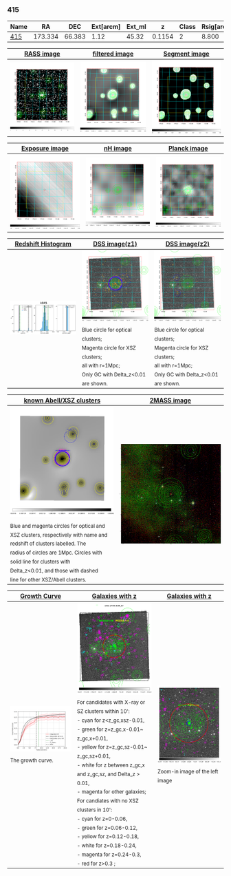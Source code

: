 <div STYLE="page-break-after: always;"></div>

### 415

|Name          |RA          |DEC      | Ext[arcm] | Ext_ml | z    | Class| Rsig[arcmin] | CRsig[c/s] | CR500[c/s] | R500[Mpc] |L500[erg/s]|F500[erg/s/cm^2]| M500[Msun]|Tx[keV]|beta|GC(XSZ,Delta_z<0.01)| GC(OPT,Delta_z<0.01)|GC|alias|
|--------------|------------|------------|---|---|-----------|--------|------|------|----|----|----|----|----|----|----|----|----|----|---|
|[415](script/415.md)     | 173.334       | 66.383       | 1.12    | 45.32   | 0.1154 | 2   | 8.800 |0.253 |0.248 |0.982 |1.737e+44 |5.042e-12 |3.012e+14 |4.384 |0.698 |Tar, |Wen, |Tar, |k045|

|[RASS image](../image/415/415_img.pdf)|[filtered image](../image/415/415_fil.pdf)|[Segment image](../image/415/415_seg.pdf)|
|-------------------|--------------------|-------------------|
| <img src="../image/415/415_img.png" width="300">  | <img src="../image/415/415_fil.png" width="300">   | <img src="../image/415/415_seg.png" width="300">  |

|[Exposure image](../image/415/415_mex.pdf)| [nH image](../image/415/415_nh.pdf)| [Planck image](../image/415/415_p.pdf)|
|-------------------|--------------------|-------------------|
|<img src="../image/415/415_mex.png" width="300">   | <img src="../image/415/415_nh.png" width="300">    | <img src="../image/415/415_p.png" width="300"> |

|[Redshift Histogram](../image/415/415_zg.pdf) | [DSS image(z1)](../image/415/415_dss_z1.pdf)      |  [DSS image(z2)](../image/415/415_dss_z2.pdf)    |
|-------------------|--------------------|-------------------|
|<img src="../image/415/415_zg.png" width="300"> |<img src="../image/415/415_dss_z1.png" width="300"> <sub><br>Blue circle for optical clusters; <br>Magenta circle for XSZ clusters; <br>all with r=1Mpc; <br>Only GC with Delta_z<0.01 are shown. </sub>| <img src="../image/415/415_dss_z2.png" width="300"><sub><br>Blue circle for optical clusters; <br>Magenta circle for XSZ clusters; <br>all with r=1Mpc; <br>Only GC with Delta_z<0.01 are shown. </sub> |

|[known Abell/XSZ clusters](../image/415/415_m.pdf) | [2MASS image](../image/415/415_2mass.pdf)      |
|-------------------|-------------------|
|<img src=../image/415/415_m.png width="300"> <sub><br>Blue and magenta circles for optical and <br>XSZ clusters, respectively with name and <br>redshift of clusters labelled. The <br>radius of circles are 1Mpc. Circles with <br>solid line for clusters with <br>Delta_z<0.01, and those with dashed <br>line for other XSZ/Abell clusters.        </sub>|<img src="../image/415/415_2mass.png" width="300">  |

|[Growth Curve](../image/415/415_gca_all.png) |[Galaxies with z](../image/415/415_opt_ned.pdf) |[Galaxies with z](../image/415/415_opt_ned_zoom.pdf) |
|-------------------|-------------------|-------------------|
| <img src="../image/415/415_gca_all.png" width="300"> <sub><br>The growth curve.</sub>| <img src=../image/415/415_opt_ned.png width="300"> <br><sub> For candidates with X-ray or SZ clusters within 10': <br> - cyan for z<z_gc,xsz-0.01, <br> - green for z=z_gc,x-0.01~ z_gc,x+0.01, <br> - yellow for z=z_gc,sz-0.01~ z_gc,sz+0.01, <br> - white for z between z_gc,x and z_gc,sz, and Delta_z > 0.01, <br> - magenta for other galaxies; <br>For candiates with no XSZ clusters in 10': <br> - cyan for z=0-0.06, <br> - green for z=0.06-0.12, <br> - yellow for z=0.12-0.18, <br> - white for z=0.18-0.24, <br> - magenta for z=0.24-0.3, <br> - red for z>0.3 ;  </sub>|<img src=../image/415/415_opt_ned_zoom.png width="300">  <br><sub> Zoom-in image of the left image</sub>|




